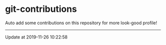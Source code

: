 # git-contributions

Auto add some contributions on this repository for more look-good profile!

---

Update at 2019-11-26 10:22:58
